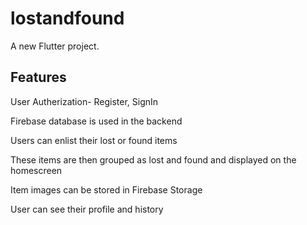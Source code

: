 # lostandfound

A new Flutter project.

## Features
User Autherization- Register, SignIn

Firebase database is used in the backend

Users can enlist their lost or found items

These items are then grouped as lost and found and displayed on the homescreen

Item images can be stored in Firebase Storage

User can see their profile and history

